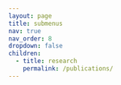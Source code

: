 ```yaml
---
layout: page
title: submenus
nav: true
nav_order: 8
dropdown: false
children:
  - title: research
    permalink: /publications/
---
```

